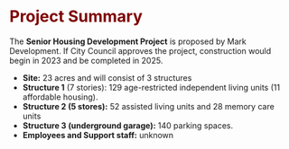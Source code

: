 # <font color="maroon">Project Summary</font>

The **Senior Housing Development Project** is proposed by Mark Development. If City Council approves the project, construction would begin in 2023 and be completed in 2025.


- **Site:** 23 acres and will consist of 3 structures
- **Structure 1** (7 stories): 129 age-restricted independent living units (11 affordable housing).
- **Structure 2 (5 stores):** 52 assisted living units and 28 memory care units
- **Structure 3 (underground garage):** 140 parking spaces.
- **Employees and Support staff:** unknown


